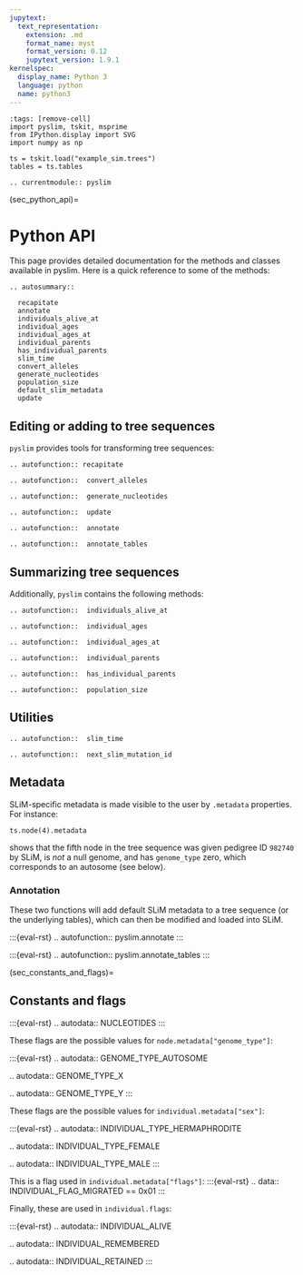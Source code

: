 ```yaml
---
jupytext:
  text_representation:
    extension: .md
    format_name: myst
    format_version: 0.12
    jupytext_version: 1.9.1
kernelspec:
  display_name: Python 3
  language: python
  name: python3
---
```


```{code-cell}
:tags: [remove-cell]
import pyslim, tskit, msprime
from IPython.display import SVG
import numpy as np

ts = tskit.load("example_sim.trees")
tables = ts.tables
```

```{eval-rst}
.. currentmodule:: pyslim
```


(sec_python_api)=

# Python API

This page provides detailed documentation for the methods and classes
available in pyslim.
Here is a quick reference to some of the methods:

```{eval-rst}
.. autosummary::

  recapitate
  annotate
  individuals_alive_at
  individual_ages
  individual_ages_at
  individual_parents
  has_individual_parents
  slim_time
  convert_alleles
  generate_nucleotides
  population_size
  default_slim_metadata
  update
```


## Editing or adding to tree sequences

``pyslim`` provides tools for transforming tree sequences:


```{eval-rst}
.. autofunction:: recapitate
```

```{eval-rst}
.. autofunction::  convert_alleles
```

```{eval-rst}
.. autofunction::  generate_nucleotides
```

```{eval-rst}
.. autofunction::  update
```

```{eval-rst}
.. autofunction::  annotate
```

```{eval-rst}
.. autofunction::  annotate_tables
```

## Summarizing tree sequences

Additionally, ``pyslim`` contains the following methods:

```{eval-rst}
.. autofunction::  individuals_alive_at
```

```{eval-rst}
.. autofunction::  individual_ages
```

```{eval-rst}
.. autofunction::  individual_ages_at
```

```{eval-rst}
.. autofunction::  individual_parents
```

```{eval-rst}
.. autofunction::  has_individual_parents
```

```{eval-rst}
.. autofunction::  population_size
```

## Utilities

```{eval-rst}
.. autofunction::  slim_time
```

```{eval-rst}
.. autofunction::  next_slim_mutation_id
```


## Metadata

SLiM-specific metadata is made visible to the user by ``.metadata`` properties.
For instance:
```{code-cell}
ts.node(4).metadata
```
shows that the fifth node in the tree sequence was given pedigree ID ``982740`` by SLiM,
is *not* a null genome, and has ``genome_type`` zero, which corresponds to an autosome 
(see below).


### Annotation

These two functions will add default SLiM metadata to a tree sequence (or the
underlying tables), which can then be modified and loaded into SLiM.

:::{eval-rst}
.. autofunction:: pyslim.annotate
:::

:::{eval-rst}
.. autofunction:: pyslim.annotate_tables
:::



(sec_constants_and_flags)=

## Constants and flags


:::{eval-rst}
.. autodata:: NUCLEOTIDES
:::

These flags are the possible values for ``node.metadata["genome_type"]``:

:::{eval-rst}
.. autodata:: GENOME_TYPE_AUTOSOME

.. autodata:: GENOME_TYPE_X

.. autodata:: GENOME_TYPE_Y
:::


These flags are the possible values for ``individual.metadata["sex"]``:

:::{eval-rst}
.. autodata:: INDIVIDUAL_TYPE_HERMAPHRODITE

.. autodata:: INDIVIDUAL_TYPE_FEMALE

.. autodata:: INDIVIDUAL_TYPE_MALE
:::

This is a flag used in ``individual.metadata["flags"]``:
:::{eval-rst}
.. data:: INDIVIDUAL_FLAG_MIGRATED == 0x01
:::

Finally, these are used in ``individual.flags``:

:::{eval-rst}
.. autodata:: INDIVIDUAL_ALIVE

.. autodata:: INDIVIDUAL_REMEMBERED

.. autodata:: INDIVIDUAL_RETAINED
:::

